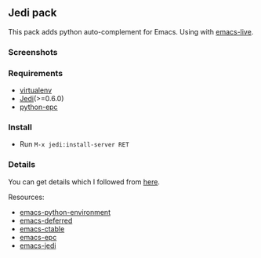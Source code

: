 ## Jedi pack

This pack adds python auto-complement for Emacs. Using with [emacs-live](https://github.com/overtone/emacs-live).

### Screenshots



### Requirements

* [virtualenv](http://www.virtualenv.org/)
* [Jedi](https://github.com/davidhalter/jedi)(>=0.6.0)
* [python-epc](https://github.com/tkf/python-epc)

### Install

* Run `M-x jedi:install-server RET` 

### Details 

You can get details which I followed from [here](http://tkf.github.io/emacs-jedi/latest/). 

Resources:

* [emacs-python-environment](https://github.com/tkf/emacs-python-environment)
* [emacs-deferred](https://github.com/kiwanami/emacs-deferred)
* [emacs-ctable](https://github.com/kiwanami/emacs-ctable)
* [emacs-epc](https://github.com/kiwanami/emacs-epc)
* [emacs-jedi](https://github.com/tkf/emacs-jedi)
